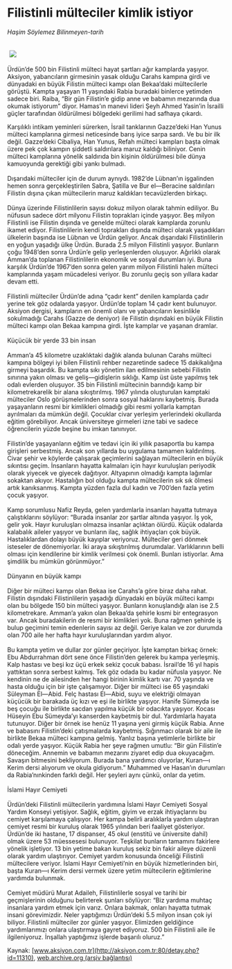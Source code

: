# Filistinli mülteciler kimlik istiyor

*Haşim Söylemez Bilinmeyen-tarih*

<div>
 <font>
  <img border="0" height="1" src="/web/20041106182257im_/http://aksiyon.com.tr/images/blank.gif"/>
 </font>
 <font class="content">
  <p>
   <img border="0" hspace="5" src="http://web.archive.org/web/20041106182257im_/http://www.aksiyon.com.tr/resim/486/46.jpg" vspace="5"/>
  </p>
 </font>
 <font class="content">
  Ürdün’de 500 bin Filistinli mülteci hayat şartları ağır kamplarda yaşıyor. Aksiyon, yabancıların girmesinin yasak olduğu Carahs kampına girdi ve dünyadaki en büyük Filistin mülteci kampı olan Bekaa’daki mültecilerle görüştü. Kampta yaşayan 11 yaşındaki Rabia buradaki binlerce yetimden sadece biri. Raiba, “Bir gün Filistin’e gidip anne ve babamın mezarında dua okumak istiyorum” diyor. Hamas’ın manevi lideri Şeyh Ahmed Yasin’in İsrailli güçler tarafından öldürülmesi bölgedeki gerilimi had safhaya çıkardı.
 </font>
 <p>
  <font class="content">
   Karşılıklı intikam yeminleri sürerken, İsrail tanklarının Gazze’deki Han Yunus mülteci kamplarına girmesi neticesinde barış iyice sarpa sardı. Ve bu bir ilk değil. Gazze’deki Cibaliya, Han Yunus, Refah mülteci kampları başta olmak üzere pek çok kampın şiddetli saldırılara maruz kaldığı biliniyor. Cenin mülteci kamplarına yönelik saldırıda bin kişinin öldürülmesi bile dünya kamuoyunda gerektiği gibi yankı bulmadı.
   <br/>
   <br/>
   Dışarıdaki mülteciler için de durum aynıydı. 1982’de Lübnan’ın işgalinden hemen sonra gerçekleştirilen Sabra, Şatilla ve Bur el—Beracine saldırıları Filistin dışına çıkan mültecilerin maruz kaldıkları tecavüzlerden birkaçı.
   <br/>
   <br/>
   Dünya üzerinde Filistinlilerin sayısı dokuz milyon olarak tahmin ediliyor. Bu nüfusun sadece dört milyonu Filistin toprakları içinde yaşıyor. Beş milyon Filistinli ise Filistin dışında ve genelde mülteci olarak kamplarda zorunlu ikamet ediyor. Filistinlilerin kendi toprakları dışında mülteci olarak yaşadıkları ülkelerin başında ise Lübnan ve Ürdün geliyor. Ancak dışarıdaki Filistinlilerin en yoğun yaşadığı ülke Ürdün. Burada 2.5 milyon Filistinli yaşıyor. Bunların çoğu 1948’den sonra   Ürdün’e gelip yerleşenlerden oluşuyor. Ağırlıklı olarak Amman’da toplanan Filistinlilerin ekonomik ve sosyal durumları iyi. Buna karşılık Ürdün’de 1967’den sonra gelen yarım milyon Filistinli halen mülteci kamplarında yaşam mücadelesi veriyor. Bu zorunlu geçiş son yıllara kadar devam etti.
   <br/>
   <br/>
   Filistinli mülteciler Ürdün’de adına “çadır kent” denilen kamplarda çadır yerine tek göz odalarda yaşıyor. Ürdün’de toplam 14 çadır kent bulunuyor. Aksiyon dergisi, kampların en önemli olanı ve yabancıların kesinlikle sokulmadığı Carahs (Gazze de deniyor) ile Filistin dışındaki en büyük Filistin mülteci kampı olan Bekaa kampına girdi. İşte kamplar ve yaşanan dramlar.
   <br/>
   <br/>
   Küçücük bir yerde 33 bin insan
   <br/>
   <br/>
   Amman’a 45 kilometre uzaklıktaki dağlık alanda bulunan Carahs mülteci kampına bölgeyi iyi bilen Filistinli rehber nezaretinde sadece 15 dakikalığına girmeyi başardık. Bu kampta sıkı yönetim ilan edilmesinin sebebi Filistin sınırına yakın olması ve geliş—gidişlerin sıklığı. Kamp üst üste yapılmış tek odalı evlerden oluşuyor. 35 bin Filistinli mültecinin barındığı kamp bir kilometrekarelik bir alana sıkıştırılmış. 1967 yılında oluşturulan kamptaki mülteciler Oslo görüşmelerinden sonra sosyal haklarını kaybetmiş. Burada yaşayanların resmi bir kimlikleri olmadığı gibi resmi yollarla kamptan ayrılmaları da mümkün değil. Çocuklar civar yerleşim yerlerindeki okullarda eğitim görebiliyor. Ancak üniversiteye girmeleri izne tabi ve sadece öğrencilerin yüzde beşine bu imkan tanınıyor.
   <br/>
   <br/>
   Filistin’de yaşayanların eğitim ve tedavi için iki yıllık pasaportla bu kampa girişleri serbestmiş. Ancak son yıllarda bu uygulama tamamen kaldırılmış. Civar şehir ve köylerde çalışarak geçimlerini sağlayan mültecilerin en büyük sıkıntısı geçim. İnsanların hayatta kalmaları için hayır kuruluşları periyodik olarak yiyecek ve giyecek dağıtıyor. Altyapının olmadığı kampta lağımlar sokaktan akıyor. Hastalığın bol olduğu kampta mültecilerin sık sık ölmesi artık kanıksanmış. Kampta yüzden fazla dul kadın ve 700’den fazla yetim çocuk yaşıyor.
   <br/>
   <br/>
   Kamp sorumlusu Nafiz Reyda, gelen yardımlarla insanları hayatta tutmaya çalıştıklarını söylüyor: “Burada insanlar zor şartlar altında yaşıyor. İş yok, gelir yok. Hayır kuruluşları olmazsa insanlar açlıktan ölürdü. Küçük odalarda kalabalık aileler yaşıyor ve bunların ilaç, sağlık ihtiyaçları çok büyük. Hastalıklardan dolayı büyük kayıplar veriyoruz. Mülteciler geri dönmek isteseler de dönemiyorlar. İki araya sıkıştırılmış durumdalar. Varlıklarının belli olması için kendilerine bir kimlik verilmesi çok önemli. Bunları istiyorlar. Ama şimdilik bu mümkün görünmüyor.”
   <br/>
   <br/>
   Dünyanın en büyük kampı
   <br/>
   <br/>
   Diğer bir mülteci kampı olan Bekaa ise Carahs’a göre biraz daha rahat. Filistin dışındaki Filistinlilerin yaşadığı dünyadaki en büyük mülteci kampı olan bu bölgede 150 bin mülteci yaşıyor. Bunların konuşlandığı alan ise 2.5 kilometrekare. Amman’a yakın olan Bekaa’da şehirle kısmi bir entegrasyon var. Ancak buradakilerin de resmi bir kimlikleri yok. Buna rağmen şehirde iş bulup geçimini temin edenlerin sayısı az değil. Geriye kalan ve zor durumda olan 700 aile her hafta hayır kuruluşlarından yardım alıyor.
   <br/>
   <br/>
   Bu kampta yetim ve dullar zor günler geçiriyor. İşte kamptan birkaç örnek: Ebu Abdurrahman dört sene önce Filistin’den gelerek bu kampa yerleşmiş. Kalp hastası ve beşi kız üçü erkek sekiz çocuk babası. İsrail’de 16 yıl hapis yattıktan sonra serbest kalmış. Tek göz odada bu kadar nüfusla yaşıyor. Ne kendinin ne de ailesinden her hangi birinin kimlik kartı var. 70 yaşında ve hasta olduğu için bir işte çalışamıyor. Diğer bir mülteci ise 65 yaşındaki Süleyman El—Abid. Felç hastası El—Abid, suyu ve elektriği olmayan küçücük bir barakada üç kızı ve eşi ile birlikte yaşıyor. Hanife Sümeyda ise beş çocuğu ile birlikte sacdan yapılma küçük bir odacıkta yaşıyor. Kocası Hüseyin Ebu Sümeyda’yı kanserden kaybetmiş bir dul. Yardımlarla hayata tutunuyor. Diğer bir örnek ise henüz 11 yaşına yeni girmiş küçük Rabia. Anne ve babasını Filistin’deki çatışmalarda kaybetmiş. Sığınmacı olarak bir aile ile birlikte Bekaa mülteci kampına gelmiş. Yanlız başına yetimlerle birlikte bir odalı yerde yaşıyor. Küçük Rabia her şeye rağmen umutlu: “Bir gün Filistin’e döneceğim. Annemin ve babamın mezarını ziyaret edip dua okuyacağım. Savaşın bitmesini bekliyorum. Burada bana yardımcı oluyorlar, Kuran—ı Kerim dersi alıyorum ve okula gidiyorum.” Muhammed ve Hasan’ın durumları da Rabia’nınkinden farklı değil. Her şeyleri aynı çünkü, onlar da yetim.
   <br/>
   <br/>
   İslami Hayır Cemiyeti
   <br/>
   <br/>
   Ürdün’deki Filistinli mültecilerin yardımına İslami Hayır Cemiyeti Sosyal Yardım Konseyi yetişiyor. Sağlık, eğitim, giyim ve erzak ihtiyaçlarını bu cemiyet karşılamaya çalışıyor. Her kampa belirli aralıklarla yardım ulaştıran cemiyet resmi bir kuruluş olarak 1965 yılından beri faaliyet gösteriyor. Ürdün’de iki hastane, 17 dispanser, 45 okul (enstitü ve üniversite dahil) olmak üzere 53 müessesesi bulunuyor. Teşkilat bunların tamamını fakirlere yönelik işletiyor. 13 bin yetime bakan kuruluş sekiz bin fakir aileye düzenli olarak yardım ulaştırıyor. Cemiyet yardım konusunda önceliği Filistinli mültecilere veriyor. İslami Hayır Cemiyeti’nin en büyük hizmetlerinden biri, başta Kuran—ı Kerim dersi vermek üzere yetim mültecilerin eğitimlerine yardımda bulunmak.
   <br/>
   <br/>
   Cemiyet müdürü Murat Adaileh, Filistinlilerle sosyal ve tarihi bir geçmişlerinin olduğunu belirterek şunları söylüyor: “Biz yardıma muhtaç insanlara yardım etmek için varız. Onlara bakmak, onları hayatta tutmak insani görevimizdir. Neler yaptığımızı Ürdün’deki 5.5 milyon insan çok iyi biliyor. Filistinli mülteciler zor günler yaşıyor. Elimizden geldiğince yardımlarımızı onlara ulaştırmaya gayret ediyoruz. 500 bin Filistinli aile ile ilgileniyoruz. İnşallah yaptığımız işlerde başarılı oluruz.”
  </font>
 </p>
</div>


Kaynak: [www.aksiyon.com.tr](http://aksiyon.com.tr:80/detay.php?id=11310), [web.archive.org (arşiv bağlantısı)](http://web.archive.org/web/20041106182257/http://aksiyon.com.tr:80/detay.php?id=11310)

